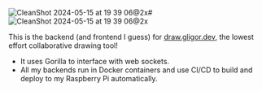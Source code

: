 ![CleanShot 2024-05-15 at 19 39 06@2x](https://github.com/Pammota/gligor-draw/assets/29468045/9bb64af1-8308-48b4-9093-93dc80547a1e)# ![CleanShot 2024-05-15 at 19 39 06@2x](https://github.com/Pammota/gligor-draw/assets/29468045/b2fb29bd-a362-4b04-9e03-2dbd736b7070)

This is the backend (and frontend I guess) for [draw.gligor.dev](draw.gligor.dev), the lowest effort collaborative drawing tool!

- It uses Gorilla to interface with web sockets.
- All my backends run in Docker containers and use CI/CD to build and deploy to my Raspberry Pi automatically.



